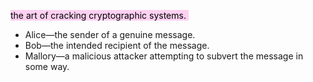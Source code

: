 <mark style="background: #FFB8EBA6;">the art of cracking cryptographic systems. 
</mark> 
-   Alice—the sender of a genuine message.
-   Bob—the intended recipient of the message.
-   Mallory—a malicious attacker attempting to subvert the message in some way.